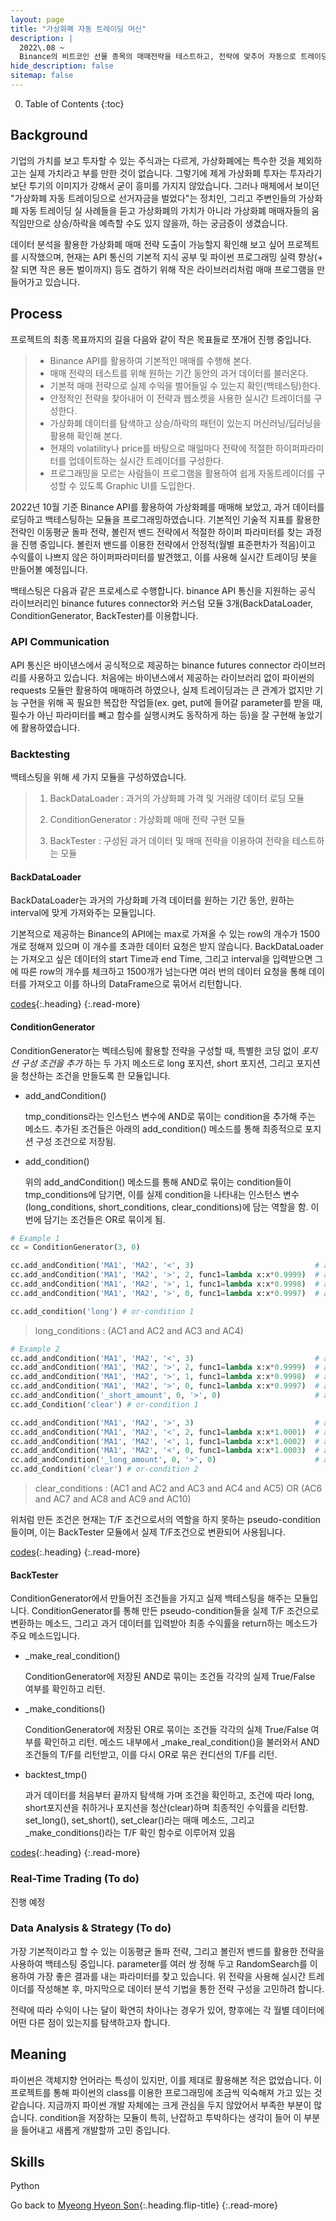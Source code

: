 ```yaml
---
layout: page
title: "가상화폐 자동 트레이딩 머신"
description: |
  2022\.08 ~  
  Binance의 비트코인 선물 종목의 매매전략을 테스트하고, 전략에 맞추어 자동으로 트레이딩하는 봇을 만드는 개인 프로젝트입니다.
hide_description: false
sitemap: false
---
```


0. Table of Contents
{:toc}


## Background

기업의 가치를 보고 투자할 수 있는 주식과는 다르게, 가상화폐에는 특수한 것을 제외하고는 실제 가치라고 부를 만한 것이 없습니다. 그렇기에 제게 가상화폐 투자는 투자라기보단 투기의 이미지가 강해서 굳이 흥미를 가지지 않았습니다. 그러나 매체에서 보이던 "가상화폐 자동 트레이딩으로 선거자금을 벌었다"는 정치인, 그리고 주변인들의 가상화폐 자동 트레이딩 실 사례들을 듣고 가상화폐의 가치가 아니라 가상화폐 매매자들의 움직임만으로 상승/하락을 예측할 수도 있지 않을까, 하는 궁금증이 생겼습니다.

데이터 분석을 활용한 가상화폐 매매 전략 도출이 가능할지 확인해 보고 싶어 프로젝트를 시작했으며, 현재는 API 통신의 기본적 지식 공부 및 파이썬 프로그래밍 실력 향상(+ 잘 되면 작은 용돈 벌이까지) 등도 겸하기 위해 작은 라이브러리처럼 매매 프로그램을 만들어가고 있습니다.


## Process

프로젝트의 최종 목표까지의 길을 다음와 같이 작은 목표들로 쪼개어 진행 중입니다.

> - Binance API를 활용하여 기본적인 매매를 수행해 본다.
> - 매매 전략의 테스트를 위해 원하는 기간 동안의 과거 데이터를 불러온다.
> - 기본적 매매 전략으로 실제 수익을 벌어들일 수 있는지 확인(백테스팅)한다.
> - 안정적인 전략을 찾아내어 이 전략과 웹소켓을 사용한 실시간 트레이더를 구성한다.
> - 가상화폐 데이터를 탐색하고 상승/하락의 패턴이 있는지 머신러닝/딥러닝을 활용해 확인해 본다.
> - 현재의 volatility나 price를 바탕으로 매일마다 전략에 적절한 하이퍼파라미터를 업데이트하는 실시간 트레이더를 구성한다.
> - 프로그래밍을 모르는 사람들이 프로그램을 활용하여 쉽게 자동트레이더를 구성할 수 있도록 Graphic UI를 도입한다.

2022년 10월 기준 Binance API를 활용하여 가상화폐를 매매해 보았고, 과거 데이터를 로딩하고 백테스팅하는 모듈을 프로그래밍하였습니다. 기본적인 기술적 지표를 활용한 전략인 이동평균 돌파 전략, 볼린저 밴드 전략에서 적절한 하이퍼 파라미터를 찾는 과정을 진행 중입니다. 볼린저 밴드를 이용한 전략에서 안정적(월별 표준편차가 적음)이고 수익률이 나쁘지 않은 하이퍼파라미터를 발견했고, 이를 사용해 실시간 트레이딩 봇을 만들어볼 예정입니다.

백테스팅은 다음과 같은 프로세스로 수행합니다. binance API 통신을 지원하는 공식 라이브러리인 binance futures connector와 커스텀 모듈 3개(BackDataLoader, ConditionGenerator, BackTester)를 이용합니다.



### API Communication

API 통신은 바이낸스에서 공식적으로 제공하는 binance futures connector 라이브러리를 사용하고 있습니다. 처음에는 바이낸스에서 제공하는 라이브러리 없이 파이썬의 requests 모듈만 활용하여 매매하려 하였으나, 실제 트레이딩과는 큰 관계가 없지만 기능 구현을 위해 꼭 필요한 복잡한 작업들(ex. get, put에 들어갈 parameter를 받을 때, 필수가 아닌 파라미터를 빼고 함수를 실행시켜도 동작하게 하는 등)을 잘 구현해 놓았기에 활용하였습니다.


### Backtesting

백테스팅을 위해 세 가지 모듈을 구성하였습니다.

> 1. BackDataLoader : 과거의 가상화폐 가격 및 거래량 데이터 로딩 모듈
> 
> 2. ConditionGenerator : 가상화폐 매매 전략 구현 모듈
> 
> 3. BackTester : 구성된 과거 데이터 및 매매 전략을 이용하여 전략을 테스트하는 모듈


####  BackDataLoader

BackDataLoader는 과거의 가상화폐 가격 데이터를 원하는 기간 동안, 원하는 interval에 맞게 가져와주는 모듈입니다. 

기본적으로 제공하는 Binance의 API에는 max로 가져올 수 있는 row의 개수가 1500개로 정해져 있으며 이 개수를 초과한 데이터 요청은 받지 않습니다. BackDataLoader는 가져오고 싶은 데이터의 start Time과 end Time, 그리고 interval을 입력받으면 그에 따른 row의 개수를 체크하고 1500개가 넘는다면 여러 번의 데이터 요청을 통해 데이터를 가져오고 이를 하나의 DataFrame으로 묶어서 리턴합니다.

[codes](https://github.com/menmenmeng/TIL/blob/main/AutoTrader/BinanceTrader/backTester/BackDataLoader.py){:.heading}
{:.read-more}


####  ConditionGenerator

ConditionGenerator는 벡테스팅에 활용할 전략을 구성할 때, 특별한 코딩 없이 _포지션 구성 조건을 추가_ 하는 두 가지 메소드로 long 포지션, short 포지션, 그리고 포지션을 청산하는 조건을 만들도록 한 모듈입니다.

- add_andCondition()

  tmp_conditions라는 인스턴스 변수에 AND로 묶이는 condition을 추가해 주는 메소드. 추가된 조건들은 아래의 add_condition() 메소드를 통해 최종적으로 포지션 구성 조건으로 저장됨.

- add_condition()

  위의 add_andCondition() 메소드를 통해 AND로 묶이는 condition들이 tmp_conditions에 담기면, 이를 실제 condition을 나타내는 인스턴스 변수(long_conditions, short_conditions, clear_conditions)에 담는 역할을 함. 이번에 담기는 조건들은 OR로 묶이게 됨.


~~~python
# Example 1
cc = ConditionGenerator(3, 0)

cc.add_andCondition('MA1', 'MA2', '<', 3)                           # and-condition 1 (AC1)
cc.add_andCondition('MA1', 'MA2', '>', 2, func1=lambda x:x*0.9999)  # and-condition 2 (AC2)
cc.add_andCondition('MA1', 'MA2', '>', 1, func1=lambda x:x*0.9998)  # and-condition 3 (AC3)
cc.add_andCondition('MA1', 'MA2', '>', 0, func1=lambda x:x*0.9997)  # and-condition 4 (AC4)

cc.add_condition('long') # or-condition 1
~~~

> long_conditions : (AC1 and AC2 and AC3 and AC4)

~~~python
# Example 2
cc.add_andCondition('MA1', 'MA2', '<', 3)                           # and-condition 1 (AC1)
cc.add_andCondition('MA1', 'MA2', '>', 2, func1=lambda x:x*0.9999)  # and-condition 2 (AC2)
cc.add_andCondition('MA1', 'MA2', '>', 1, func1=lambda x:x*0.9998)  # and-condition 3 (AC3)
cc.add_andCondition('MA1', 'MA2', '>', 0, func1=lambda x:x*0.9997)  # and-condition 4 (AC4)
cc.add_andCondition('_short_amount', 0, '>', 0)                     # and-condition 5 (AC5)
cc.add_Condition('clear') # or-condition 1

cc.add_andCondition('MA1', 'MA2', '>', 3)                           # and-condition 6 (AC6)
cc.add_andCondition('MA1', 'MA2', '<', 2, func1=lambda x:x*1.0001)  # and-condition 7 (AC7)
cc.add_andCondition('MA1', 'MA2', '<', 1, func1=lambda x:x*1.0002)  # and-condition 8 (AC8)
cc.add_andCondition('MA1', 'MA2', '<', 0, func1=lambda x:x*1.0003)  # and-condition 9 (AC9)
cc.add_andCondition('_long_amount', 0, '>', 0)                      # and-condition 10 (AC10)
cc.add_Condition('clear') # or-condition 2
~~~

> clear_conditions : (AC1 and AC2 and AC3 and AC4 and AC5) OR (AC6 and AC7 and AC8 and AC9 and AC10)


위처럼 만든 조건은 현재는 T/F 조건으로서의 역할을 하지 못하는 pseudo-condition들이며, 이는 BackTester 모듈에서 실제 T/F조건으로 변환되어 사용됩니다.

[codes](https://github.com/menmenmeng/TIL/blob/main/AutoTrader/BinanceTrader/conditionGenerator/ConditionGenerator.py){:.heading}
{:.read-more}


####  BackTester

ConditionGenerator에서 만들어진 조건들을 가지고 실제 백테스팅을 해주는 모듈입니다. ConditionGenerator를 통해 만든 pseudo-condition들을 실제 T/F 조건으로 변환하는 메소드, 그리고 과거 데이터를 입력받아 최종 수익률을 return하는 메소드가 주요 메소드입니다.

- _make_real_condition()

  ConditionGenerator에 저장된 AND로 묶이는 조건들 각각의 실제 True/False 여부를 확인하고 리턴.

- _make_conditions()

  ConditionGenerator에 저장된 OR로 묶이는 조건들 각각의 실제 True/False 여부를 확인하고 리턴.
  메소드 내부에서 _make_real_condition()을 불러와서 AND 조건들의 T/F를 리턴받고, 이를 다시 OR로 묶은 컨디션의 T/F를 리턴.

- backtest_tmp()

  과거 데이터를 처음부터 끝까지 탐색해 가며 조건을 확인하고, 조건에 따라 long, short포지션을 취하거나 포지션을 청산(clear)하며 최종적인 수익률을 리턴함. set_long(), set_short(), set_clear()라는 매매 메소드, 그리고 _make_conditions()라는 T/F 확인 함수로 이루어져 있음


[codes](https://github.com/menmenmeng/TIL/blob/main/AutoTrader/BinanceTrader/backTester/BackTester.py){:.heading}
{:.read-more}


### Real-Time Trading (To do)

진행 예정

### Data Analysis & Strategy (To do)

가장 기본적이라고 할 수 있는 이동평균 돌파 전략, 그리고 볼린저 밴드를 활용한 전략을 사용하여 백테스팅 중입니다. parameter를 여러 쌍 정해 두고 RandomSearch를 이용하여 가장 좋은 결과를 내는 파라미터를 찾고 있습니다. 위 전략을 사용해 실시간 트레이더를 작성해본 후, 마지막으로 데이터 분석 기법을 통한 전략 구성을 고민하려 합니다.

전략에 따라 수익이 나는 달이 확연히 차이나는 경우가 있어, 향후에는 각 월별 데이터에 어떤 다른 점이 있는지를 탐색하고자 합니다.


## Meaning

파이썬은 객체지향 언어라는 특성이 있지만, 이를 제대로 활용해본 적은 없었습니다. 이 프로젝트를 통해 파이썬의 class를 이용한 프로그래밍에 조금씩 익숙해져 가고 있는 것 같습니다. 지금까지 파이썬 개발 자체에는 크게 관심을 두지 않았어서 부족한 부분이 많습니다. condition을 저장하는 모듈이 특히, 난잡하고 투박하다는 생각이 들어 이 부분을 들어내고 새롭게 개발할까 고민 중입니다.




## Skills

Python

Go back to [Myeong Hyeon Son](/about/){:.heading.flip-title}
{:.read-more}